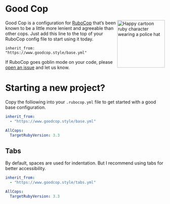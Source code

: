 # Good Cop

<img src="good-cop.png" alt="Happy cartoon ruby character wearing a police hat" width="150" align="right" />

Good Cop is a configuration for [RuboCop](https://rubocop.org) that’s been known to be a little more lenient and agreeable than other cops. Just add this line to the top of your RuboCop config file to start using it today.

```
inherit_from: "https://www.goodcop.style/base.yml"
```

If RuboCop goes goblin mode on your code, please [open an issue](https://github.com/joeldrapper/good_cop/issues/new) and let us know.

# Starting a new project?

Copy the folliowing into your `.rubocop.yml` file to get started with a good base configuration.

```yaml
inherit_from:
  - "https://www.goodcop.style/base.yml"

AllCops:
  TargetRubyVersion: 3.3
```

## Tabs

By default, spaces are used for indentation. But I recommend using tabs for better accessibility.

```yaml
inherit_from:
  - "https://www.goodcop.style/tabs.yml"

AllCops:
  TargetRubyVersion: 3.3
```
